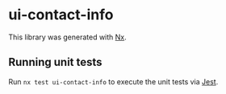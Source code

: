 # ui-contact-info

This library was generated with [Nx](https://nx.dev).

## Running unit tests

Run `nx test ui-contact-info` to execute the unit tests via [Jest](https://jestjs.io).
